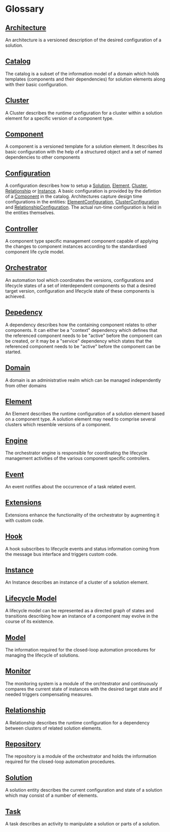 Glossary
========

## [Architecture](Model-Architectures.md#Architecture)
An architecture is a versioned description of the desired configuration of a
solution.

## [Catalog](Model-Catalog.md)
The catalog is a subset of the information model of a domain which holds templates (components and their dependencies) for solution elements along with their basic configuration.

## [Cluster](Model-Solutions.md#Cluster)
A Cluster describes the runtime configuration for a cluster within a solution element for a specific version of a component type.  

## [Component](Model-Catalog.md#Component)
A component is a versioned template for a solution element. It describes its basic configuration with the help of a structured object and a set of named dependencies to other components

## [Configuration](Concepts-Configuration.md)
A  configuration describes how to setup a [Solution](Model-Solutions.md#Solution), [Element](Model-Solutions.md#Element), [Cluster](Model-Solutions.md#Cluster), [Relationship](Model-Solutions.md#Relationship) or [Instance](Model-Solutions.md#Instance). A basic configuration is provided by the defintion of a [Component](Model-Catalog.md#Component) in the catalog. Architectures capture design time configurations in the entities: [ElementConfiguration](Model-Architectures.md#ElementConfiguration), [ClusterConfiguration](Model-Architectures.md#ClusterConfiguration) and [RelationshipConfiguration](Model-Architectures.md#RelationshipConfiguration). The actual run-time configuration is held in the entities themselves.

## [Controller](Orchestrator-Controller.md)
A component type specific management component capable of applying the changes to component instances according to the standardised component life cycle model.

## [Orchestrator](Orchestrator.md)
An automation tool which coordinates the versions, configurations and lifecycle states of a set of interdependent components so that a desired target version, configuration and lifecycle state of these components is achieved.

## [Depedency](Model-Catalog.md#Dependency)
A  dependency describes how the containing component relates to other components. It can either be a "context" dependency which defines that the referenced component needs to be "active" before the component can be created, or it may be a "service" dependency which states that the referenced component needs to be "active" before the component can be started.

## [Domain](Model.md#domain)
A domain is an administrative realm which can be managed independently from other domains

## [Element](Model-Solutions.md#Element)
An Element describes the runtime configuration of a solution element based on a component type. A solution element may need to comprise several clusters which resemble versions of a component.

## [Engine](Orchestrator-Engine.md)
The orchestrator engine is responsible for coordinating the lifecycle management activities of the various component specific controllers.

## [Event](Model-Automation.md#Event)
An event notifies about the occurrence of a task related event.

## [Extensions](Orchestrator-Extensions.md)
Extensions enhance the functionality of the orchestrator by augmenting it with custom code.

## [Hook](Orchestrator-Extensions.md)
A hook subscribes to lifecycle events and status information coming from the message bus interface and triggers custom code.

## [Instance](Model-Solutions.md#Instance)
An Instance describes an instance of a cluster of a solution element.

## [Lifecycle Model](Concepts-Lifecycle.md)
A lifecycle model can be represented as a directed graph of states and transitions describing how an instance of a component may evolve in the course of its existence.

## [Model](Model.md)
The information required for the closed-loop automation procedures for managing the lifecycle of solutions.

## [Monitor](Orchestrator-Monitor.md)
The monitoring system is a module of the orchtestrator and continuously compares the current state of instances with the desired target state and if needed triggers compensating measures.

## [Relationship](Model-Solutions.md#Relationship)
A Relationship describes the runtime configuration for a dependency between clusters of related solution elements.

## [Repository](Orchestrator-Repository.md)
The repository is a module of the orchestrator and holds the information required for the closed-loop automation procedures.

## [Solution](Model-Solutions.md#Solution)
A solution entity describes the current configuration and state of a solution which may consist of a number of elements.

## [Task](Model-Automation.md#Task)
A task describes an activity to manipulate a solution or parts of a solution.
